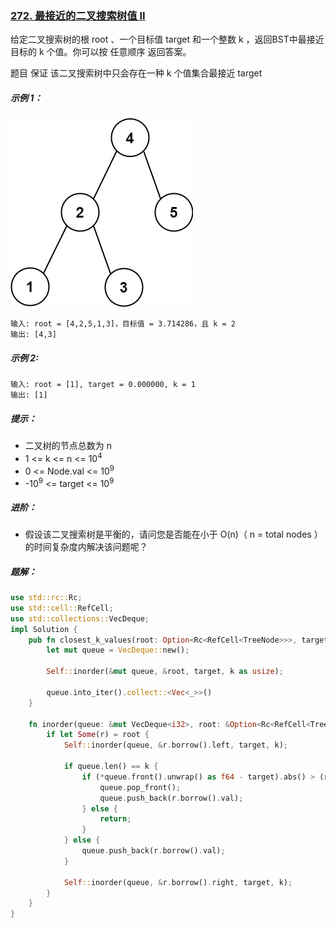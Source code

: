 ### [272. 最接近的二叉搜索树值 II](https://leetcode.cn/problems/closest-binary-search-tree-value-ii/)
给定二叉搜索树的根 root 、一个目标值 target 和一个整数 k ，返回BST中最接近目标的 k 个值。你可以按 任意顺序 返回答案。

题目 保证 该二叉搜索树中只会存在一种 k 个值集合最接近 target



##### 示例 1：
![img.png](img.png)
```
输入: root = [4,2,5,1,3]，目标值 = 3.714286，且 k = 2
输出: [4,3]
```

##### 示例 2:
```
输入: root = [1], target = 0.000000, k = 1
输出: [1]
```

##### 提示：
- 二叉树的节点总数为 n
- 1 <= k <= n <= 10<sup>4</sup>
- 0 <= Node.val <= 10<sup>9</sup>
- -10<sup>9</sup> <= target <= 10<sup>9</sup>


##### 进阶：
- 假设该二叉搜索树是平衡的，请问您是否能在小于 O(n)（ n = total nodes ）的时间复杂度内解决该问题呢？

##### 题解：
```rust
use std::rc::Rc;
use std::cell::RefCell;
use std::collections::VecDeque;
impl Solution {
    pub fn closest_k_values(root: Option<Rc<RefCell<TreeNode>>>, target: f64, k: i32) -> Vec<i32> {
        let mut queue = VecDeque::new();

        Self::inorder(&mut queue, &root, target, k as usize);

        queue.into_iter().collect::<Vec<_>>()
    }

    fn inorder(queue: &mut VecDeque<i32>, root: &Option<Rc<RefCell<TreeNode>>>, target: f64, k: usize) {
        if let Some(r) = root {
            Self::inorder(queue, &r.borrow().left, target, k);

            if queue.len() == k {
                if (*queue.front().unwrap() as f64 - target).abs() > (r.borrow().val as f64 - target).abs() {
                    queue.pop_front();
                    queue.push_back(r.borrow().val);
                } else {
                    return;
                }
            } else {
                queue.push_back(r.borrow().val);
            }

            Self::inorder(queue, &r.borrow().right, target, k);
        }
    }
}
```
